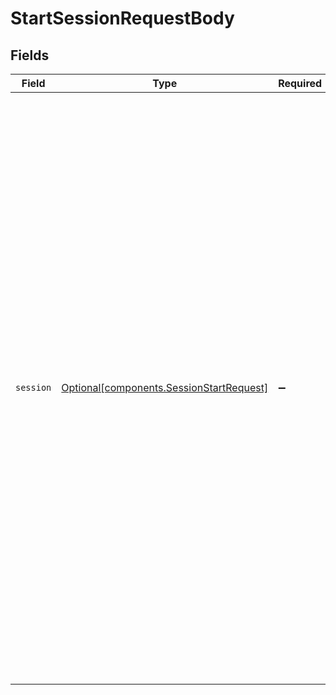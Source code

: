 # StartSessionRequestBody


## Fields

| Field                                                                                                                                                                                                                                                                                                                                                                                                                                                                                                                                                                                                                                                                                                                                                                                                                                                                                | Type                                                                                                                                                                                                                                                                                                                                                                                                                                                                                                                                                                                                                                                                                                                                                                                                                                                                                 | Required                                                                                                                                                                                                                                                                                                                                                                                                                                                                                                                                                                                                                                                                                                                                                                                                                                                                             | Description                                                                                                                                                                                                                                                                                                                                                                                                                                                                                                                                                                                                                                                                                                                                                                                                                                                                          | Example                                                                                                                                                                                                                                                                                                                                                                                                                                                                                                                                                                                                                                                                                                                                                                                                                                                                              |
| ------------------------------------------------------------------------------------------------------------------------------------------------------------------------------------------------------------------------------------------------------------------------------------------------------------------------------------------------------------------------------------------------------------------------------------------------------------------------------------------------------------------------------------------------------------------------------------------------------------------------------------------------------------------------------------------------------------------------------------------------------------------------------------------------------------------------------------------------------------------------------------ | ------------------------------------------------------------------------------------------------------------------------------------------------------------------------------------------------------------------------------------------------------------------------------------------------------------------------------------------------------------------------------------------------------------------------------------------------------------------------------------------------------------------------------------------------------------------------------------------------------------------------------------------------------------------------------------------------------------------------------------------------------------------------------------------------------------------------------------------------------------------------------------ | ------------------------------------------------------------------------------------------------------------------------------------------------------------------------------------------------------------------------------------------------------------------------------------------------------------------------------------------------------------------------------------------------------------------------------------------------------------------------------------------------------------------------------------------------------------------------------------------------------------------------------------------------------------------------------------------------------------------------------------------------------------------------------------------------------------------------------------------------------------------------------------ | ------------------------------------------------------------------------------------------------------------------------------------------------------------------------------------------------------------------------------------------------------------------------------------------------------------------------------------------------------------------------------------------------------------------------------------------------------------------------------------------------------------------------------------------------------------------------------------------------------------------------------------------------------------------------------------------------------------------------------------------------------------------------------------------------------------------------------------------------------------------------------------ | ------------------------------------------------------------------------------------------------------------------------------------------------------------------------------------------------------------------------------------------------------------------------------------------------------------------------------------------------------------------------------------------------------------------------------------------------------------------------------------------------------------------------------------------------------------------------------------------------------------------------------------------------------------------------------------------------------------------------------------------------------------------------------------------------------------------------------------------------------------------------------------ |
| `session`                                                                                                                                                                                                                                                                                                                                                                                                                                                                                                                                                                                                                                                                                                                                                                                                                                                                            | [Optional[components.SessionStartRequest]](../../models/components/sessionstartrequest.md)                                                                                                                                                                                                                                                                                                                                                                                                                                                                                                                                                                                                                                                                                                                                                                                           | :heavy_minus_sign:                                                                                                                                                                                                                                                                                                                                                                                                                                                                                                                                                                                                                                                                                                                                                                                                                                                                   | N/A                                                                                                                                                                                                                                                                                                                                                                                                                                                                                                                                                                                                                                                                                                                                                                                                                                                                                  | {<br/>"project": "Simple RAG Project",<br/>"source": "playground",<br/>"event_type": "session",<br/>"session_name": "Playground Session",<br/>"session_id": "caf77ace-3417-4da4-944d-f4a0688f3c23",<br/>"event_id": "caf77ace-3417-4da4-944d-f4a0688f3c23",<br/>"parent_id": null,<br/>"children_ids": [<br/>"7f22137a-6911-4ed3-bc36-110f1dde6b66"<br/>],<br/>"inputs": {<br/>"context": "Hello world",<br/>"question": "What is in the context?",<br/>"chat_history": [<br/>{<br/>"role": "system",<br/>"content": "Answer the user's question only using provided context.\n\nContext: Hello world"<br/>},<br/>{<br/>"role": "user",<br/>"content": "What is in the context?"<br/>}<br/>]<br/>},<br/>"outputs": {<br/>"role": "assistant",<br/>"content": "Hello world"<br/>},<br/>"error": null,<br/>"start_time": 1712025501605,<br/>"end_time": 1712025499832,<br/>"duration": 824.8056,<br/>"metrics": {},<br/>"feedback": {},<br/>"metadata": {},<br/>"user_properties": {<br/>"user": "google-oauth2\|111840237613341303366"<br/>}<br/>} |
